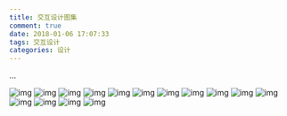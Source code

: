 ```yaml
---
title: 交互设计图集
comment: true
date: 2018-01-06 17:07:33
tags: 交互设计
categories: 设计
---
```

...
<!-- more -->

![img](2017-05-10_142627.png)
![img](2017-05-10_142709.png)
![img](2017-05-10_142721.png)
![img](2017-05-10_142740.png)
![img](2017-05-10_142752.png)
![img](2017-05-10_142808.png)
![img](2017-05-10_142817.png)
![img](2017-05-10_142847.png)
![img](2017-05-10_142905.png)
![img](2017-05-10_143132.png)
![img](2017-05-10_143155.png)
![img](2017-05-10_143227.png)
![img](2017-05-10_143456.png)
![img](2017-05-10_143533.png)
![img](2017-05-10_143832.png)
